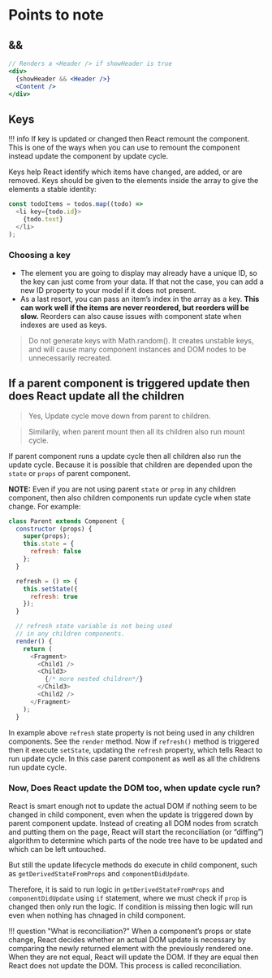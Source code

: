 # Points to note

## &&

```jsx
// Renders a <Header /> if showHeader is true
<div>
  {showHeader && <Header />}
  <Content />
</div>
```

## Keys

!!! info
    If key is updated or changed then React remount the component. This is one of the ways when you can use to remount the component instead update the component by update cycle.

Keys help React identify which items have changed, are added, or are removed. Keys should be given to the elements inside the array to give the elements a stable identity:

```js
const todoItems = todos.map((todo) =>
  <li key={todo.id}>
    {todo.text}
  </li>
);
```

### Choosing a key

- The element you are going to display may already have a unique ID, so the key can just come from your data. If that not the case, you can add a new ID property to your model if it does not present.
- As a last resort, you can pass an item’s index in the array as a key. **This can work well if the items are never reordered, but reorders will be slow.** Reorders can also cause issues with component state when indexes are used as keys.

> Do not generate keys with Math.random(). It creates unstable keys, and will cause many component instances and DOM nodes to be unnecessarily recreated.

## If a parent component is triggered update then does React update all the children

> Yes, Update cycle move down from parent to children.

> Similarily, when parent mount then all its children also run mount cycle.

If parent component runs a update cycle then all children also run the update cycle. Because it is possible that children are depended upon the `state` or `props` of parent component.

**NOTE:** Even if you are not using parent `state` or `prop` in any children component, then also children components run update cycle when state change. For example:

```js
class Parent extends Component {
  constructor (props) {
    super(props);
    this.state = {
      refresh: false
    };
  }

  refresh = () => {
    this.setState({
      refresh: true
    });
  }

  // refresh state variable is not being used
  // in any children components.
  render() {
    return (
      <Fragment>
        <Child1 />
        <Child3>
          {/* more nested children*/}
        </Child3>
        <Child2 />
      </Fragment>
    );
  }
```

In example above `refresh` state property is not being used in any children components. See the `render` method. Now if `refresh()` method is triggered then it execute `setState`, updating the `refresh` property, which tells React to run update cycle. In this case parent component as well as all the childrens run update cycle.

### Now, Does React update the DOM too, when update cycle run?

React is smart enough not to update the actual DOM if nothing seem to be changed in child component, even when the update is triggered down by parent component update. Instead of creating all DOM nodes from scratch and putting them on the page, React will start the reconciliation (or “diffing”) algorithm to determine which parts of the node tree have to be updated and which can be left untouched.

But still the update lifecycle methods do execute in child component, such as `getDerivedStateFromProps` and `componentDidUpdate`.

Therefore, it is said to run logic in `getDerivedStateFromProps` and `componentDidUpdate` using `if` statement, where we must check if `prop` is changed then only run the logic. If condition is missing then logic will run even when nothing has chnaged in child component.

!!! question "What is reconciliation?"
    When a component’s props or state change, React decides whether an actual DOM update is necessary by comparing the newly returned element with the previously rendered one. When they are not equal, React will update the DOM. If they are equal then React does not update the DOM. This process is called reconciliation.
